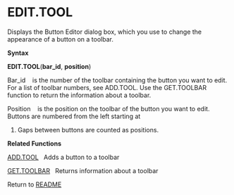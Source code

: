 # EDIT.TOOL

Displays the Button Editor dialog box, which you use to change the
appearance of a button on a toolbar.

**Syntax**

**EDIT.TOOL**(**bar\_id**, **position**)

Bar\_id&nbsp;&nbsp;&nbsp;&nbsp;is the number of the toolbar containing
the button you want to edit. For a list of toolbar numbers, see
ADD.TOOL. Use the GET.TOOLBAR function to return the information about a
toolbar.

Position&nbsp;&nbsp;&nbsp;&nbsp;is the position on the toolbar of the
button you want to edit. Buttons are numbered from the left starting at
1. Gaps between buttons are counted as positions.

**Related Functions**

[ADD.TOOL](ADD.TOOL.md)&nbsp;&nbsp;&nbsp;Adds a button to a toolbar

[GET.TOOLBAR](GET.TOOLBAR.md)&nbsp;&nbsp;&nbsp;Returns information about a toolbar



Return to [README](README.md)

